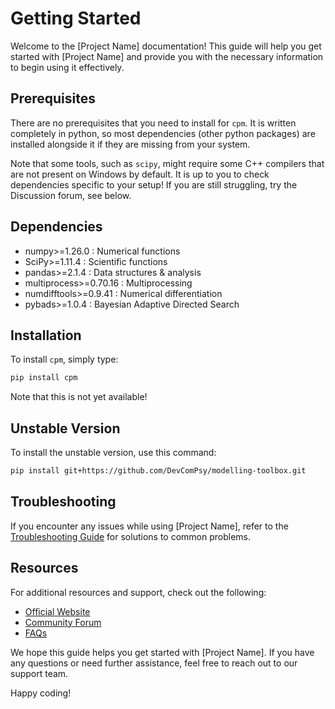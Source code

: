 # Getting Started

Welcome to the [Project Name] documentation! This guide will help you get started with [Project Name] and provide you with the necessary information to begin using it effectively.

## Prerequisites

There are no prerequisites that you need to install for `cpm`.
It is written completely in python, so most dependencies (other python packages) are installed alongside it if they are missing from your system.

Note that some tools, such as `scipy`, might require some C++ compilers that are not present on Windows by default. It is up to you to check dependencies specific to your setup! If you are still struggling, try the Discussion forum, see below.

## Dependencies

- numpy>=1.26.0  : Numerical functions
- SciPy>=1.11.4  : Scientific functions
- pandas>=2.1.4  : Data structures & analysis
- multiprocess>=0.70.16  : Multiprocessing
- numdifftools>=0.9.41  : Numerical differentiation
- pybads>=1.0.4  : Bayesian Adaptive Directed Search

## Installation

To install `cpm`, simply type:

```bash
pip install cpm
```

Note that this is not yet available!

## Unstable Version

To install the unstable version, use this command:

```bash
pip install git+https://github.com/DevComPsy/modelling-toolbox.git
```

## Troubleshooting

If you encounter any issues while using [Project Name], refer to the [Troubleshooting Guide](troubleshooting.md) for solutions to common problems.

## Resources

For additional resources and support, check out the following:

- [Official Website](https://www.example.com)
- [Community Forum](https://forum.example.com)
- [FAQs](faqs.md)

We hope this guide helps you get started with [Project Name]. If you have any questions or need further assistance, feel free to reach out to our support team.

Happy coding!
